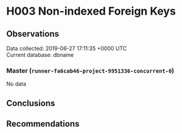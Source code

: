 # H003 Non-indexed Foreign Keys #

## Observations ##
Data collected: 2019-06-27 17:11:35 +0000 UTC  
Current database: dbname  

### Master (`runner-fa6cab46-project-9951336-concurrent-0`) ###


No data


## Conclusions ##


## Recommendations ##

